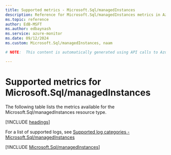 ```yaml
---
title: Supported metrics - Microsoft.Sql/managedInstances
description: Reference for Microsoft.Sql/managedInstances metrics in Azure Monitor.
ms.topic: reference
author: EdB-MSFT
ms.author: edbaynash
ms.service: azure-monitor
ms.date: 09/12/2024
ms.custom: Microsoft.Sql/managedInstances, naam

# NOTE:  This content is automatically generated using API calls to Azure. Any edits made on these files will be overwritten in the next run of the script. 

---
```


  
# Supported metrics for Microsoft.Sql/managedInstances
  
The following table lists the metrics available for the Microsoft.Sql/managedInstances resource type.  
  
  
[!INCLUDE [headings](~/reusable-content/ce-skilling/azure/includes/azure-monitor/reference/metrics/metrics-headings.md)]  
  
  
  
For a list of supported logs, see [Supported log categories - Microsoft.Sql/managedInstances](../supported-logs/microsoft-sql-managedinstances-logs.md)  
  
 

[!INCLUDE [Microsoft.Sql/managedInstances](~/reusable-content/ce-skilling/azure/includes/azure-monitor/reference/metrics/microsoft-sql-managedinstances-metrics-include.md)]  

